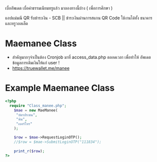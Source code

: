 เบื่ออัพเดต เบื่อค่าธรรมเนียมทรูแล้ว มาลองทางนี้บ้าง ( เพื่อการศึกษา )

แอปแม่มณี QR รับชำระเงิน - SCB
 || ชำระเงินผ่านการสแกน QR Code ใช้งานได้ทั้ง ธนาคาร และทรูวอลเล็ต
 
 # Maemanee Class
- สำคัญมากๆจำเป็นต้อง Cronjob มาที่ access_data.php ตลอดเวลา เพื่อทำให้ อัพเดตข้อมูลการเติมเงินให้แก่ user !
- https://truewallet.me/manee
 # Example Maemanee Class
```php
<?php
  require "Class_manee.php";
    $mae = new MaeManee(
     "บัตรประชน", 
     "พิน", 
     "เบอร์โทร"
    );

    $row = $mae->RequestLoginOTP();
    //$row = $mae->SubmitLoginOTP("111834");
    
    print_r($row);
?>
```
